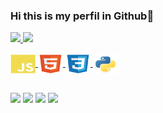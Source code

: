 ### Hi this is my perfil in Github👋

<!--
**JoseDelVallee/JoseDelVallee** is a ✨ _special_ ✨ repository because its `README.md` (this file) appears on your GitHub profile.

Here are some ideas to get you started:

- 🔭 I’m currently working on ...
- 🌱 I’m currently learning ...
- 👯 I’m looking to collaborate on ...
- 🤔 I’m looking for help with ...
- 💬 Ask me about ...
- 📫 How to reach me: ...
- 😄 Pronouns: ...
- ⚡ Fun fact: ...
-->

<div>
  <a href="https://github.com/JoseDelVallee">
  <img height="180em"src="https://github-readme-stats.vercel.app/api?username=JoseDelVallee&show_icons=true&theme=tokyonight&include_all_commits=true&count_private-true"/>
  <img height="180em"src="https://github-readme-stats.vercel.app/api/top-langs/?username=JoseDelVallee&layout=compact&langs_count=16&theme=dark"/>
</div>

    
<div style="display:inline_block"><br>
  <img align="center"alt="Rafa-Js"height="30"width="40"src="https://raw.githubusercontent.com/devicons/devicon/master/icons/javascript/javascript-plain.svg">
  <img align="center"alt="Rafa-HTML"height="30"width="40"src="https://raw.githubusercontent.com/devicons/devicon/master/icons/html5/html5-original.svg">
  <img align="center"alt="Rafa-CSS"height="30"width="40"src="https://raw.githubusercontent.com/devicons/devicon/master/icons/css3/css3-original.svg">
  <img align="center"alt="Rafa-Python"height="30"width="40"src="https://raw.githubusercontent.com/devicons/devicon/master/icons/python/python-original.svg">
  
  </div>
 
  <br>
  
<div> 
 
  <a href="https://instagram.com/josedelvalleee" target="_blank"><img src="https://img.shields.io/badge/-Instagram-%23E4405F?style=for-the-badge&logo=instagram&logoColor=white" target="_blank"></a> 
  <a href="https://twitter.com/Josepht_star" target="_blank"><img src="https://img.shields.io/badge/Twitter-1DA1F2?style=for-the-badge&logo=twitter&logoColor=white" target="_blank"></a> 
  <a href="https://www.youtube.com/channel/UC062wHyXfGaRRj2F7nVkIFw" target="_blank"><img src="https://img.shields.io/badge/YouTube-FF0000?style=for-the-badge&logo=youtube&logoColor=white" target="_blank"></a>
  <a href="mailto:pina.delvalle.jose@gmail.com"><img src="https://img.shields.io/badge/-Gmail-%23333?style=for-the-badge&logo=gmail&logoColor=white" target="_blank"></a>

</div>
